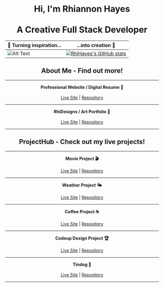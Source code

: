 <div align="center">
  <h1>Hi, I'm Rhiannon Hayes <br><br>A Creative Full Stack Developer</h1>
</div>

  
  | 🌸 Turning inspiration...  | ...into creation 🌌 |
| ------------- | ------------- |
| ![Alt Text](https://i.pinimg.com/originals/d2/89/57/d289575548d9ccac8c8db588ff398967.gif)  | [![RhiHayes's GitHub stats](https://github-readme-stats.vercel.app/api?username=rhihayes&show_icons=true&theme=dracula)](https://github.com/rhihayes/github-readme-stats)  |



<div align="center">
  <h2>About Me - Find out more! </h2>
  
  <hr>
  <p><strong>Professional Website / Digital Resume 📄</strong><br><br><a href="https://rhihayes.github.io/">Live Site</a> | <a href="https://github.com/RhiHayes/personal-projects-html-css-boot">Repository</a></p>
  
  <hr>
  <p><strong>RhiDesigns / Art Portfolio 🎨</strong><br><br><a href="https://rhidesigns.art/">Live Site</a> | <a href="https://github.com/RhiHayes/personal-projects-html-css-boot">Repository</a></p>
  <hr>
  
</div>


<div align="center">
  <h2> ProjectHub - Check out my live projects!</h2>
  
  <hr>
  
  <p><strong>Movie Project 🎬</strong><br><br><a href="https://rhidesigns-4.art/">Live Site</a> | <a href="https://github.com/Fraser-Hayes-Movie-Project/Movie-Project">Repository</p></a>
  
  <hr>
  
  <p><strong>Weather Project 🌤</strong><br><br><a href="https://rhidesigns-3.art/">Live Site</a> | <a href="https://github.com/RhiHayes/codeup-web-exercises">Repository</a></p>
  
  <hr>
  <p><strong>Coffee Project ☕</strong><br><br><a href="https://rhidesigns-1.art/">Live Site</a> | <a href="https://github.com/mcconihay-hayes-coffee-project/coffee-project">Repository</a></p>
  
  <hr>
  <p><strong>Codeup Design Project 🏆</strong><br><br><a href="https://rhidesigns-2.art/">Live Site</a> | <a href="https://github.com/hayes-riley-quasar-design-project/hayes-riley-codeup-design">Repository</a></p>
  
  <hr>
  <p><strong>Tindog 🐾</strong><br><br><a href="https://rhidesigns-5.art/">Live Site</a> | <a href="https://github.com/RhiHayes/web-developer-bootcamp-udemy">Repository</a></p>
  <hr>
  
</div>







<!--
**RhiHayes/RhiHayes** is a ✨ _special_ ✨ repository because its `README.md` (this file) appears on your GitHub profile.

Here are some ideas to get you started:

- 🔭 I’m currently working on ...
- 🌱 I’m currently learning ...
- 👯 I’m looking to collaborate on ...
- 🤔 I’m looking for help with ...
- 💬 Ask me about ...
- 📫 How to reach me: ...
- 😄 Pronouns: ...
- ⚡ Fun fact: ...
-->
